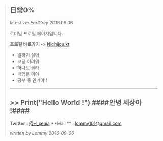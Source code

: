 > ## **日常0%** ##
> latest  *ver.EarlGrey* 2016.09.06 
> 
>  
> 로미님 프로필 페이지입니다.
> 
> **프로필 바로가기 ->** [Nichijou.kr](http://Nichijou.kr)
> 
> - 일하기 싫어
> - 코딩 어려워
> - 하나도 몰라
> - 백업용 이야 
> - 공부 중 인거야 !
>
>
>----------
> *>>* Print("Hello World !")
> ####안녕 세상아 !####
>----------
> **Twitter** : [@H_xenia](https://twitter.com/H_Xenia)
> **Mail **    : lommy101@gmail.com
> 
> *written by Lommy 2016-09-06* 


